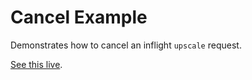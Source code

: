 # Cancel Example

Demonstrates how to cancel an inflight `upscale` request.

[See this live](https://githubbox.com/thekevinscott/upscalerjs/tree/main/examples/cancel).
